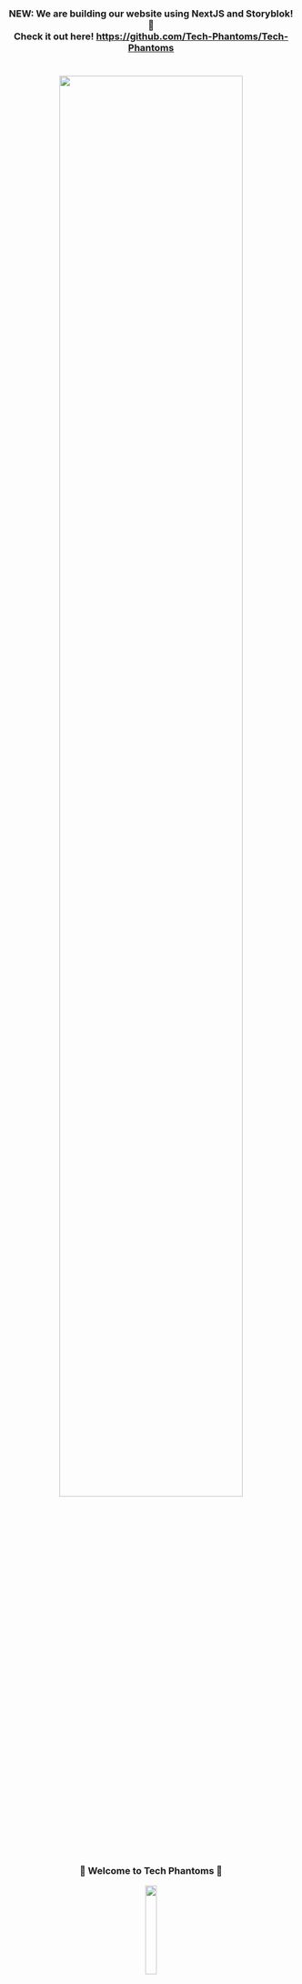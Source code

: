 <!-- markdownlint-disable-next-line -->
<h3 align="center">

NEW: We are building our website using NextJS and Storyblok! 🎉\
Check it out here! <https://github.com/Tech-Phantoms/Tech-Phantoms>

</h3>

<h1 align="center">
  <img src="https://raw.githubusercontent.com/Tech-Phantoms/community/main/assets/banner1.png" width="80%" />
</h1>

<h3 align="center">
🎉 Welcome to Tech Phantoms 🎉
</h3>
<p align = "center">
<a href="https://vercel.com/?utm_source=techphantoms&utm_campaign=oss"><img width="20%" src="https://user-images.githubusercontent.com/53480076/144970173-0cdc7bd7-1aa6-4452-a4cf-5cff38540d32.png" /></a>
</p>
<div align="center">
<a href="https://discord.apihacks.co/"><img src="https://img.shields.io/discord/848276970851926036.svg?logo=discord&colorB=7289DA" /></a>
<a href="https://twitter.com/tech_phantoms"><img src="https://img.shields.io/badge/Twitter-Tech%20Phantoms-blue?logo=twitter&logoColor=blue&color=blue"/></a>
<a href="https://www.linkedin.com/company/techphantoms/"><img src="https://img.shields.io/badge/LinkedIn-Tech%20Phantoms-blue?logo=linkedin&logoColor=blue&color=darkcyan" /></a>
<a href="https://www.instagram.com/tech_phantoms/"><img src="https://img.shields.io/badge/Instagram-Tech%20Phantoms-red?logo=instagram&logoColor=red&color=red" /></a>
</div>

<br>

---

<h2 align="center"> 📜 About us </h2>

Tech Phantoms is an open source community run by awesome students and early careers from our community. We hang out to share our knowledge and to build cool projects. We help each other with our doubts and also run community calls, resume reviews, and much more 🚀 Come hang out with us and let's make open source a better place 🔥 Join to our [Discord](https://discord.apihacks.co/) community and follow us on [Twitter](https://twitter.com/tech_phantoms) to stay tuned about new announcements, projects, and much more. 💥

We hope to see you there! 😁

<h2 align="center"> 🤔 How can I join the Tech Phantoms GitHub organization? </h2>

Yeah, you heard right: we would love if you join our community! 🙌 To join **Tech Phantoms**, fill in this [issue](https://github.com/Tech-Phantoms/community/issues/new?assignees=&labels=github-invitation&template=invitation.yml&title=Please+invite+me+to+the+GitHub+Community+Organization) form and open it. After that, you should make your membership public so everyone can know you're part of **Tech Phantoms**!

<br/><br/>

---

<h3 align="center">📢 How to make your organization membership public</h3>
<p>
<img width="251" alt="image" src="https://user-images.githubusercontent.com/53480076/141053581-aa334c3d-8c57-460f-9658-3766071c20d5.png"></p>

<details>
   <summary>
     Let's do it! 🚀
  </summary>
  <br/>

1. Go to our organization page https://github.com/Tech-Phantoms
2. Click on the "View All" text

<img width="1286" alt="image" src="https://user-images.githubusercontent.com/53480076/141054037-43e84507-bfc0-4037-83db-1817d85ef2b4.png">
<br/><br/>
3. Click on the "public" button<br/><br/>
<img width="1319" alt="image" src="https://user-images.githubusercontent.com/53480076/141054514-e9d85aec-89bb-4f7b-a665-d9d627d35d28.png">
<br/>
<br/>

That's it! Now your profile in the organization is visible to anyone! 🎉\
You can make your membership private at anytime and as many times as you want.
  
<i>Optional: 📜 To know more about managing organization\
memberships, you can head over to the <a href="https://docs.github.com/en/github/setting-up-and-managing-your-github-user-account/managing-your-membership-in-organizations/publicizing-or-hiding-organization-membership">GitHub Docs</a></i>

</details>

<h2 align="center">📦 Sponsors</h2>

We are constantly helping students in getting upskilled in the open-source way. 🎉\
They believe in our mission to empower students and help people get into OSS. 💪
  
A big shoutout and thank you to our sponsors! 🚀
    <table>
      <td>
<a href="https://vercel.com/?utm_source=techphantoms&utm_campaign=oss"><img width="20%" src="https://cdn.worldvectorlogo.com/logos/vercel.svg"/></a>

<b>Vercel combines the best developer experience with an obsessive focus on end-user performance.
Our platform enables frontend teams to do their best work.</b>
      </td>
      <td>
<a href="https://1password.com/"><image width="50%" src="https://user-images.githubusercontent.com/53480076/143679576-83355d9d-5172-4eba-9083-830a0fcfc434.png"/></a>

<b>1Password is the easiest way to store and use strong passwords. Log in to sites and fill forms securely with a single click.</b>
      </td>
      <tr>
      <td>
<a href="https://streamyard.com/"><image width="50%" src="https://user-images.githubusercontent.com/53480076/143771523-929243a8-af98-49c2-8a80-5aa000b40838.png"/></a>

<b>StreamYard is a live streaming studio in your browser. Interview guests, brand your broadcast, and much more. Stream directly to Facebook, YouTube, LinkedIn, and other platforms.</b>
      </td>
      <td>
        <a href="https://sawolabs.com"><img width="50%" src='https://user-images.githubusercontent.com/51391473/145697441-41999faa-c069-446c-854b-130d4248d830.png'/></a>

<b>SAWO is the only user-authentication tool that your developers would crave for.
Our APIs are fast, reliable, integrate onto any platform, and speak many languages.
  What’s more? See your bounce rates come down by upto 30%</b>
      </td>
   </tr>
  </table>

